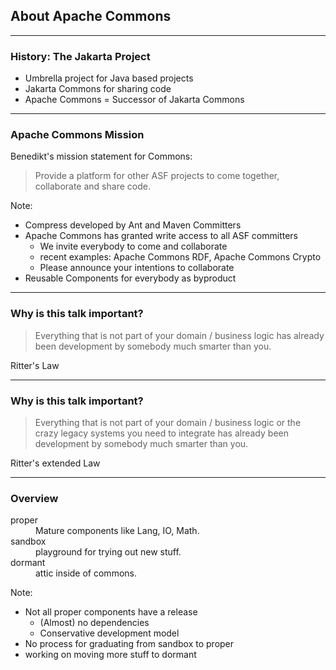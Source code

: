  <!-- .slide: data-background="img/background-green-16x9.png" data-state="intro" class="center" -->
## About Apache Commons <!-- .element: class="heading" style="text-align: center;"-->

---

### History: The Jakarta Project

- Umbrella project for Java based projects
- Jakarta Commons for sharing code
- Apache Commons = Successor of Jakarta Commons

---

### Apache Commons Mission

Benedikt's mission statement for Commons:

> Provide a platform for other ASF projects to come together, collaborate and share code.

Note:
- Compress developed by Ant and Maven Committers
- Apache Commons has granted write access to all ASF committers
  - We invite everybody to come and collaborate
  - recent examples: Apache Commons RDF, Apache Commons Crypto
  - Please announce your intentions to collaborate
- Reusable Components for everybody as byproduct

---

### Why is this talk important?

> Everything that is not part of your domain / business logic has already been development by somebody much smarter than you.

Ritter's Law


---

### Why is this talk important?

> Everything that is not part of your domain / business logic or the crazy legacy systems you need to integrate has already been development by somebody much smarter than you.

Ritter's extended Law

---

### Overview

<dl>
  <dt>proper</dt>
  <dd>Mature components like Lang, IO, Math.</dd>

  <dt>sandbox</dt>
  <dd>playground for trying out new stuff.</dd>

  <dt>dormant</dt>
  <dd>attic inside of commons.</dd>
</dl>

Note:
- Not all proper components have a release
    - (Almost) no dependencies
    - Conservative development model
- No process for graduating from sandbox to proper
- working on moving more stuff to dormant
